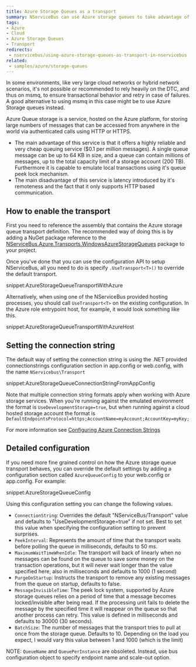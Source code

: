 ```yaml
---
title: Azure Storage Queues as a transport
summary: NServiceBus can use Azure storage queues to take advantage of their peek-lock mechanism in environments where one cannot rely on the DTC
tags:
- Azure
- Cloud
- Azure Storage Queues
- Transport
redirects:
 - nservicebus/using-azure-storage-queues-as-transport-in-nservicebus
related:
 - samples/azure/storage-queues
---
```


In some environments, like very large cloud networks or hybrid network scenarios, it's not possible or recommended to rely heavily on the DTC, and thus on msmq, to ensure transactional behavior and retry in case of failures. A good alternative to using msmq in this case might be to use Azure Storage queues instead.

Azure Queue storage is a service, hosted on the Azure platform, for storing large numbers of messages that can be accessed from anywhere in the world via authenticated calls using HTTP or HTTPS.

- The main advantage of this service is that it offers a highly reliable and very cheap queuing service ($0.1 per million messages). A single queue message can be up to 64 KB in size, and a queue can contain millions of messages, up to the total capacity limit of a storage account (200 TB). Furthermore it is capable to emulate local transactions using it's queue peek lock mechanism.
- The main disadvantage of this service is latency introduced by it's remoteness and the fact that it only supports HTTP based communication.


## How to enable the transport

First you need to reference the assembly that contains the Azure storage queue transport definition. The recommended way of doing this is by adding a NuGet package reference to the [NServiceBus.Azure.Transports.WindowsAzureStorageQueues](https://www.nuget.org/packages/NServiceBus.Azure.Transports.WindowsAzureStorageQueues/) package to your project.

Once you've done that you can use the configuration API to setup NServiceBus, all you need to do is specify `.UseTransport<T>()` to override the default transport.

snippet:AzureStorageQueueTransportWithAzure

Alternatively, when using one of the NServiceBus provided hosting processes, you should call `UseTransport<T>` on the existing configuration. In the Azure role entrypoint host, for example, it would look something like this.

snippet:AzureStorageQueueTransportWithAzureHost


## Setting the connection string

The default way of setting the connection string is using the .NET provided connectionstrings configuration section in app.config or web.config, with the name `NServicebus\Transport`

snippet:AzureStorageQueueConnectionStringFromAppConfig

Note that multiple connection string formats apply when working with Azure storage services. When you're running against the emulated environment the format is `UseDevelopmentStorage=true`, but when running against a cloud hosted storage account the format is `DefaultEndpointsProtocol=https;AccountName=myAccount;AccountKey=myKey;`

For more information see [Configuring Azure Connection Strings](https://azure.microsoft.com/en-us/documentation/articles/storage-configure-connection-string/)


## Detailed configuration

If you need more fine grained control on how the Azure storage queue transport behaves, you can override the default settings by adding a configuration section called `AzureQueueConfig` to your web.config or app.config. For example:

snippet:AzureStorageQueueConfig

Using this configuration setting you can change the following values.

- `ConnectionString`: Overrides the default "NServiceBus/Transport" value and defaults to "UseDevelopmentStorage=true" if not set. Best to set this value when specifying the configuration setting to prevent surprises.
- `PeekInterval`: Represents the amount of time that the transport waits before polling the queue in milliseconds, defaults to 50 ms.
- `MaximumWaitTimeWhenIdle`: The transport will back of linearly when no messages can be found on the queue to save some money on the transaction operations, but it will never wait longer than the value specified here, also in milliseconds and defaults to 1000 (1 second)
- `PurgeOnStartup`: Instructs the transport to remove any existing messages from the queue on startup, defaults to false.
- `MessageInvisibleTime`: The peek lock system, supported by Azure storage queues relies on a period of time that a message becomes locked/invisible after being read. If the processing unit fails to delete the message by the specified time it will reappear on the queue so that another process can retry. This value is defined in milliseconds and defaults to 30000 (30 seconds).
- `BatchSize`: The number of messages that the transport tries to pull at once from the storage queue. Defaults to 10. Depending on the load you expect, I would vary this value between 1 and 1000 (which is the limit)

NOTE: `QueueName` and `QueuePerInstance` are obsoleted. Instead, use bus configuration object to specify endpoint name and scale-out option.
